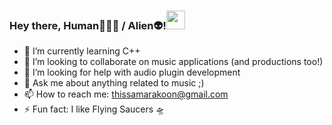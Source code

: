 ### Hey there, Human🧑🏽‍🚀 / Alien👽!<img src="https://raw.githubusercontent.com/MartinHeinz/MartinHeinz/master/wave.gif" width="30px">


<!-- **this8/this8** is a ✨ _special_ ✨ repository because its `README.md` (this file) appears on your GitHub profile. -->

<!-- Here are some ideas to get you started: -->

<!-- - 🔭 I’m currently working on -->
- 🌱 I’m currently learning C++
- 👯 I’m looking to collaborate on music applications (and productions too!)
- 🤔 I’m looking for help with audio plugin development
- 💬 Ask me about anything related to music ;)
- 📫 How to reach me: thissamarakoon@gmail.com
- ⚡ Fun fact: I like Flying Saucers 🛸
<!-- - 😄 Pronouns: ... -->
